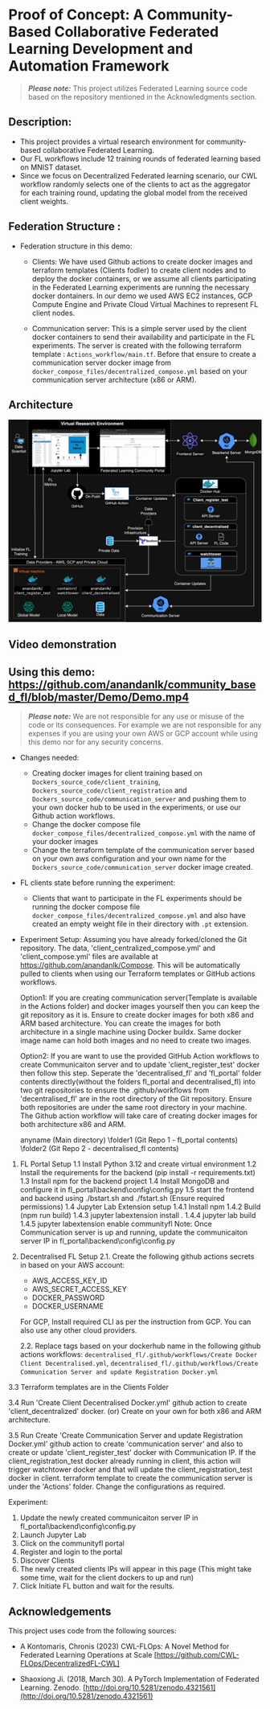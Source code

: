 # Proof of Concept: A Community-Based Collaborative Federated Learning Development and Automation Framework

> **_Please note:_** This project utilizes Federated Learning source code based on the repository mentioned in the Acknowledgments section.

## Description:

- This project provides a virtual research environment for community-based collaborative Federated Learning.
- Our FL workflows include 12 training rounds of federated learning based on MNIST dataset.
- Since we focus on Decentralized Federated learning scenario, our CWL workflow randomly selects one of the clients to act as the aggregator for each training round, updating the global model from the received client weights.

## Federation Structure :

- Federation structure in this demo:

  - Clients: We have used Github actions to create docker images and terraform templates (Clients fodler) to create client nodes and to deploy the docker containers, or we assume all clients participating in the Federated Learning experiments are running the necessary docker dontainers. In our demo we used AWS EC2 instances, GCP Compute Engine and Private Cloud Virtual Machines to represent FL client nodes.

  - Communication server: This is a simple server used by the client docker containers to send their availability and participate in the FL experiments. The server is created with the following terraform template : `Actions_workflow/main.tf`. Before that ensure to create a communication server docker image from `docker_compose_files/decentralized_compose.yml` based on your communication server architecture (x86 or ARM).

## Architecture

![architecture_final](https://github.com/anandanlk/community_based_fl/blob/master/Architecture.jpg)

## Video demonstration

## Using this demo: https://github.com/anandanlk/community_based_fl/blob/master/Demo/Demo.mp4

> **_Please note:_** We are not responsible for any use or misuse of the code or its consequences. For example we are not responsible for any expenses if you are using your own AWS or GCP account while using this demo nor for any security concerns.

- Changes needed:

  - Creating docker images for client training based on `Dockers_source_code/client_training`, `Dockers_source_code/client_registration` and `Dockers_source_code/communication_server` and pushing them to your own docker hub to be used in the experiments, or use our Github action workflows.
  - Change the docker compose file `docker_compose_files/decentralized_compose.yml` with the name of your docker images
  - Change the terraform template of the communication server based on your own aws configuration and your own name for the `Dockers_source_code/communication_server` docker image created.

- FL clients state before running the experiment:

  - Clients that want to participate in the FL experiments should be running the docker compose file `docker_compose_files/decentralized_compose.yml` and also have created an empty weight file in their directory with `.pt` extension.

- Experiment Setup:
  Assuming you have already forked/cloned the Git repository. The data, 'client_centralized_compose.yml' and 'client_compose.yml' files are available at https://github.com/anandanlk/Compose. This will be automatically pulled to clients when using our Terraform templates or GitHub actions workflows.

  Option1: If you are creating communication server(Template is available in the Actions folder) and docker images yourself then you can keep the git repository as it is. Ensure to create docker images for both x86 and ARM based architecture. You can create the images for both architecture in a single machine using Docker buildx. Same docker image name can hold both images and no need to create two images.

  Option2: If you are want to use the provided GitHub Action workflows to create Communicaiton server and to update 'client_register_test' docker then follow this step.
  Seperate the 'decentralised_fl' and 'fl_portal' folder contents directly(without the folders fl_portal and decentralised_fl) into two git repositories to ensure the .github/workflows from 'decentralised_fl' are in the root directory of the Git repository. Ensure both repositories are under the same root directory in your machine. The Github action workflow will take care of creating docker images for both architecture x86 and ARM.

  anyname (Main directory)
  \folder1 (Git Repo 1 - fl_portal contents)
  \folder2 (Git Repo 2 - decentralised_fl contents)

1. FL Portal Setup
   1.1 Install Python 3.12 and create virtual environment
   1.2 Install the requirements for the backend (pip install -r requirements.txt)
   1.3 Install npm for the backend project
   1.4 Install MongoDB and configure it in fl_portal\backend\config\config.py
   1.5 start the frontend and backend using ./bstart.sh and ./fstart.sh (Ensure required permissions)
   1.4 Jupyter Lab Extension setup
   1.4.1 Install npm
   1.4.2 Build (npm run build)
   1.4.3 jupyter labextension install .
   1.4.4 jupyter lab build
   1.4.5 jupyter labextension enable communityfl
   Note: Once Communication server is up and running, update the communicaiton server IP in fl_portal\backend\config\config.py

2. Decentralised FL Setup
   2.1. Create the following github actions secrets in based on your AWS account:

   - AWS_ACCESS_KEY_ID
   - AWS_SECRET_ACCESS_KEY
   - DOCKER_PASSWORD
   - DOCKER_USERNAME

   For GCP, Install required CLI as per the instruction from GCP. You can also use any other cloud providers.

   2.2. Replace tags based on your dockerhub name in the following github actions workflows: `decentralised_fl/.github/workflows/Create Docker Client Decentralised.yml`, `decentralised_fl/.github/workflows/Create Communication Server and update Registration Docker.yml`

3.3 Terraform templates are in the Clients Folder

3.4 Run 'Create Client Decentralised Docker.yml' github action to create 'client_decentralized' docker. (or) Create on your own for both x86 and ARM architecture.

3.5 Run Create 'Create Communication Server and update Registration Docker.yml' github action to create 'communication server' and also to create or update 'client_register_test' docker with Communication IP. If the client_registration_test docker already running in client, this action will trigger watchtower docker and that will update the client_registration_test docker in client. terraform template to create the communication server is under the 'Actions' folder. Change the configurations as required.

Experiment:

1. Update the newly created communicaiton server IP in fl_portal\backend\config\config.py
2. Launch Jupyter Lab
3. Click on the communityfl portal
4. Register and login to the portal
5. Discover Clients
6. The newly created clients IPs will appear in this page (This might take some time, wait for the client dockers to up and run)
7. Click Initiate FL button and wait for the results.

## Acknowledgements

This project uses code from the following sources:

- A Kontomaris, Chronis (2023) CWL-FLOps: A Novel Method for Federated Learning Operations at Scale [https://github.com/CWL-FLOps/DecentralizedFL-CWL]

- Shaoxiong Ji. (2018, March 30). A PyTorch Implementation of Federated Learning. Zenodo. [http://doi.org/10.5281/zenodo.4321561](http://doi.org/10.5281/zenodo.4321561)
